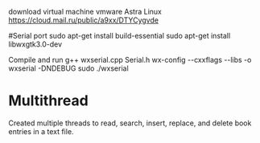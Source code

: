 download virtual machine vmware Astra Linux https://cloud.mail.ru/public/a9xx/DTYCygvde

#Serial port
sudo apt-get install build-essential
sudo apt-get install libwxgtk3.0-dev

Compile and run
g++ wxserial.cpp Serial.h wx-config --cxxflags --libs -o wxserial -DNDEBUG
sudo ./wxserial


# Multithread
Created multiple threads to read, search, insert, replace, and delete book entries in a text file.
